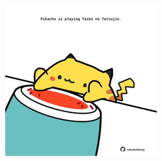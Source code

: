 <!-- built at 23/05/2021, 22:02:02 UTC -->
<p align="center">
  <img width="500" height="500" src="./ReadmeImage.svg">
</p>
